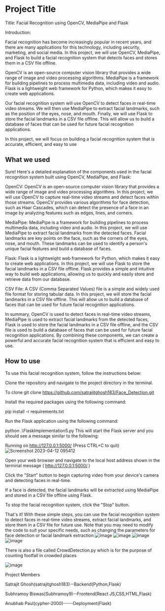 
# Project Title
Title: Facial Recognition using OpenCV, MediaPipe and Flask

Introduction:

Facial recognition has become increasingly popular in recent years, and there are many applications for this technology, including security, marketing, and social media. In this project, we will use OpenCV, MediaPipe, and Flask to build a facial recognition system that detects faces and stores them in a CSV file offline.

OpenCV is an open-source computer vision library that provides a wide range of image and video processing algorithms. MediaPipe is a framework for building pipelines to process multimedia data, including video and audio. Flask is a lightweight web framework for Python, which makes it easy to create web applications.

Our facial recognition system will use OpenCV to detect faces in real-time video streams. We will then use MediaPipe to extract facial landmarks, such as the position of the eyes, nose, and mouth. Finally, we will use Flask to store the facial landmarks in a CSV file offline. This will allow us to build a database of faces that can be used for future facial recognition applications.

In this project, we will focus on building a facial recognition system that is accurate, efficient, and easy to use


## What we used 
Sure! Here's a detailed explanation of the components used in the facial recognition system built using OpenCV, MediaPipe, and Flask:

OpenCV: OpenCV is an open-source computer vision library that provides a wide range of image and video processing algorithms. In this project, we will use OpenCV to capture real-time video streams and detect faces within those streams. OpenCV provides various algorithms for face detection, such as Haar Cascades, which can detect the presence of a face in an image by analyzing features such as edges, lines, and corners.

MediaPipe: MediaPipe is a framework for building pipelines to process multimedia data, including video and audio. In this project, we will use MediaPipe to extract facial landmarks from the detected faces. Facial landmarks are key points on the face, such as the corners of the eyes, nose, and mouth. These landmarks can be used to identify a person's unique facial features and build a database of faces.

Flask: Flask is a lightweight web framework for Python, which makes it easy to create web applications. In this project, we will use Flask to store the facial landmarks in a CSV file offline. Flask provides a simple and intuitive way to build web applications, allowing us to quickly and easily store and retrieve data from our database.

CSV File: A CSV (Comma Separated Values) file is a simple and widely used file format for storing tabular data. In this project, we will store the facial landmarks in a CSV file offline. This will allow us to build a database of faces that can be used for future facial recognition applications.

In summary, OpenCV is used to detect faces in real-time video streams, MediaPipe is used to extract facial landmarks from the detected faces, Flask is used to store the facial landmarks in a CSV file offline, and the CSV file is used to build a database of faces that can be used for future facial recognition applications. By combining these components, we can create a powerful and accurate facial recognition system that is efficient and easy to use.
## How to use 
To use this facial recognition system, follow the instructions below:

Clone the repository and navigate to the project directory in the terminal.
 
To clone 
git clone https://github.com/satrajitghosh183/Face_Detection.git

Install the required packages using the following command:

pip install -r requirements.txt

Run the Flask application using the following command:


python .\FlaskImplementation5.py
This will start the Flask server and you should see a message similar to the following:


Running on http://127.0.0.1:5000/ (Press CTRL+C to quit)
![Screenshot 2023-04-12 095412](https://user-images.githubusercontent.com/83156880/231350046-87f4a987-0d62-44d2-a2cc-e62f9b7b7c02.png)


Open your web browser and navigate to the local host address shown in the terminal message ( http://127.0.0.1:5000/.)

Click the "Start" button to begin capturing video from your device's camera and detecting faces in real-time.

If a face is detected, the facial landmarks will be extracted using MediaPipe and stored in a CSV file offline using Flask.

To stop the facial recognition system, click the "Stop" button.

That's it! With these simple steps, you can use the facial recognition system to detect faces in real-time video streams, extract facial landmarks, and store them in a CSV file for future use. Note that you may need to modify the code to suit your specific needs, such as changing the parameters for face detection or facial landmark extraction
![image](https://user-images.githubusercontent.com/83156880/231350664-9cc62ad3-12c4-4963-ade5-45cde934568f.png)
![image](https://user-images.githubusercontent.com/83156880/231350728-78cc7b73-a2ff-4974-8210-08203a41838d.png)
![image](https://user-images.githubusercontent.com/83156880/231350710-788f5695-4512-496a-8fb6-3d386b7a2c3a.png)
![image](https://user-images.githubusercontent.com/83156880/231350776-bcfc060e-e824-4b02-9d15-fff399c50682.png)



There is also a file called CrowdDetection.py which is for the purpose of counting footfall in crowded places 

![image](https://user-images.githubusercontent.com/83156880/231373794-fde23869-941b-4db3-903a-143b2ec3fb45.png)


Project Members 

Satrajit Ghosh(satrajitghosh183)--Backend(Python,Flask)


Subhramoy Biswas(Subhramoy9)--Frontend(React JS,CSS,HTML,Flask)


Anubhab Paul(cypher-2000)-----Deployment(Flask)


